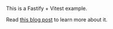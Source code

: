 This is a Fastify + Vitest example.

Read [this blog post](http://localhost:3000/2023/jan/31/fastify-testing) to learn more about it.
